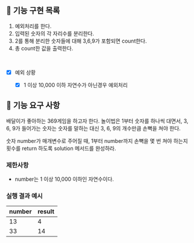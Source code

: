 ## 🚀 기능 구현 목록

1. 예외처리를 한다.
2. 입력된 숫자의 각 자리수를 분리한다.
3. 2를 통해 분리한 숫자들에 대해 3,6,9가 포함되면 count한다.
4. 총 count한 값을 출력한다.

<br>

- [x] 예외 상황

  - [x] 1 이상 10,000 이하 자연수가 아닌경우 예외처리

## 🚀 기능 요구 사항

배달이가 좋아하는 369게임을 하고자 한다. 놀이법은 1부터 숫자를 하나씩 대면서, 3, 6, 9가 들어가는 숫자는 숫자를 말하는 대신 3, 6, 9의 개수만큼 손뼉을 쳐야 한다.

숫자 number가 매개변수로 주어질 때, 1부터 number까지 손뼉을 몇 번 쳐야 하는지 횟수를 return 하도록 solution 메서드를 완성하라.

### 제한사항

- number는 1 이상 10,000 이하인 자연수이다.

### 실행 결과 예시

| number | result |
| ------ | ------ |
| 13     | 4      |
| 33     | 14     |
